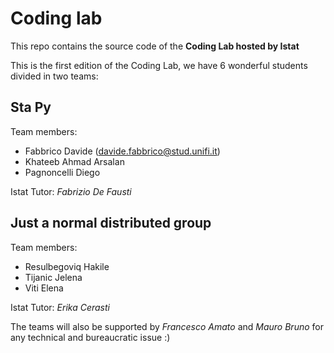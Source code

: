 # Coding lab
This repo contains the source code of the **Coding Lab hosted by Istat**

This is the first edition of the Coding Lab, we have 6 wonderful students divided in two teams:

## Sta Py

Team members:
 * Fabbrico Davide (davide.fabbrico@stud.unifi.it)
 * Khateeb Ahmad Arsalan
 * Pagnoncelli Diego

Istat Tutor:
*Fabrizio De Fausti*

## Just a normal distributed group

Team members:
 * Resulbegoviq Hakile
 * Tijanic Jelena
 * Viti Elena

Istat Tutor:
*Erika Cerasti*

The teams will also be supported by *Francesco Amato* and *Mauro Bruno* for any technical and bureaucratic issue :)
